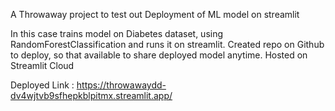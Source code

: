 A Throwaway project to test out Deployment of ML model on streamlit

In this case trains model on Diabetes dataset, using RandomForestClassification and runs it on streamlit.
Created repo on Github to deploy, so that available to share deployed model anytime.
Hosted on Streamlit Cloud

Deployed Link :
https://throwawaydd-dv4wjtvb9sfhepkblpitmx.streamlit.app/
